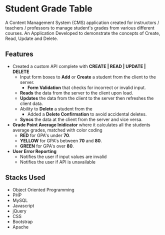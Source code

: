 # Student Grade Table

A Content Management System (CMS) application created for instructors / teachers / professors to manage student's grades from various different courses. An Application Developed to demonstrate the concepts of Create, Read, Update and Delete.

## Features
- Created a custom API complete with **CREATE | READ | UPDATE | DELETE**
    - Input form boxes to **Add** or **Create** a student from the client to the server.
        - **Form Validation** that checks for incorrect or invalid input.
    - **Reads** the data from the server to the client upon load.
    - **Updates** the data from the client to the server then refreshes the client data.
    - Ability to **Delete** a student from the
        - Added a **Delete Confirmation** to avoid accidental deletes.
    - **Syncs** the data at the client from the server and vice versa.
- **Grade Point Average Inidicator** where it calculates all the students average grades, matched with color coding
    - **RED** for GPA's under **70**.
    - **YELLOW** for GPA's between **70** and **80**.
    - **GREEN** for GPA's over **80**. 
- **User Error Reporting**
    - Notifies the user if input values are invalid
    - Notifies the user if API is unavailable
    
    
## Stacks Used
-   Object Oriented Programming
-   PHP
-   MySQL
-   Javascript 
-   jQuery
-   CSS
-   Bootstrap
-   Apache